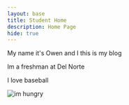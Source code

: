 ```yaml
---
layout: base
title: Student Home 
description: Home Page
hide: true
---
```


My name it's Owen and I this is my blog

Im a freshman at Del Norte

I love baseball

![im hungry](https://www.eatingwell.com/thmb/088YHsNmHkUQ7iNGP4375MiAXOY=/1500x0/filters:no_upscale():max_bytes(150000):strip_icc()/article_7866255_foods-you-should-eat-every-week-to-lose-weight_-04-d58e9c481bce4a29b47295baade4072d.jpg)
